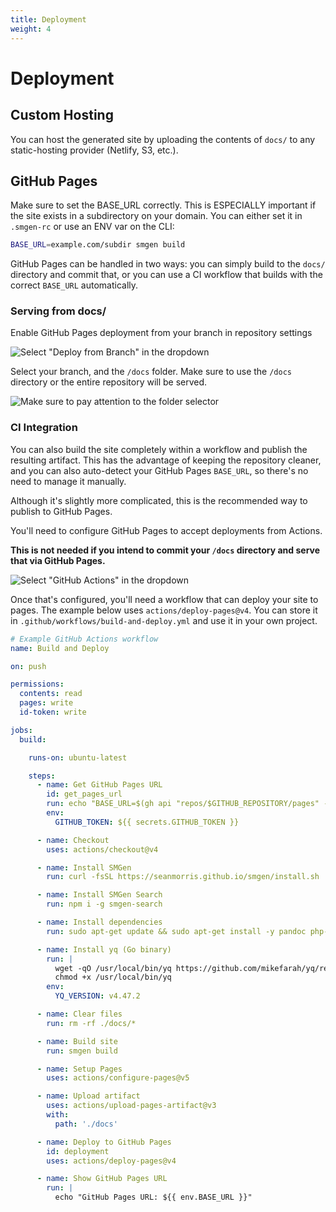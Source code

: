 ```yaml
---
title: Deployment
weight: 4
---
```


# Deployment

## Custom Hosting

You can host the generated site by uploading the contents of `docs/` to any static-hosting provider (Netlify, S3, etc.).

## GitHub Pages

Make sure to set the BASE_URL correctly. This is ESPECIALLY important if the site exists in a subdirectory on your domain. You can either set it in `.smgen-rc` or use an ENV var on the CLI:

```bash
BASE_URL=example.com/subdir smgen build
```

GitHub Pages can be handled in two ways: you can simply build to the `docs/` directory and commit that, or you can use a CI workflow that builds with the correct `BASE_URL` automatically.

### Serving from docs/

Enable GitHub Pages deployment from your branch in repository settings

![Select "Deploy from Branch" in the dropdown](/github-pages-branch.png)

Select your branch, and the `/docs` folder. Make sure to use the `/docs` directory or the entire repository will be served.

![Make sure to pay attention to the folder selector](/github-pages-select-branch.png)

### CI Integration

You can also build the site completely within a workflow and publish the resulting artifact. This has the advantage of keeping the repository cleaner, and you can also auto-detect your GitHub Pages `BASE_URL`, so there's no need to manage it manually.

Although it's slightly more complicated, this is the recommended way to publish to GitHub Pages.

You'll need to configure GitHub Pages to accept deployments from Actions.

**This is not needed if you intend to commit your `/docs` directory and serve that via GitHub Pages.**

![Select "GitHub Actions" in the dropdown](/github-pages-actions.png)

Once that's configured, you'll need a workflow that can deploy your site to pages. The example below uses `actions/deploy-pages@v4`. You can store it in `.github/workflows/build-and-deploy.yml` and  use it in your own project.

```yaml
# Example GitHub Actions workflow
name: Build and Deploy

on: push

permissions:
  contents: read
  pages: write
  id-token: write

jobs:
  build:

    runs-on: ubuntu-latest

    steps:
      - name: Get GitHub Pages URL
        id: get_pages_url
        run: echo "BASE_URL=$(gh api "repos/$GITHUB_REPOSITORY/pages" --jq '.html_url | rtrimstr("/")')" >> $GITHUB_ENV
        env:
          GITHUB_TOKEN: ${{ secrets.GITHUB_TOKEN }}

      - name: Checkout
        uses: actions/checkout@v4

      - name: Install SMGen
        run: curl -fsSL https://seanmorris.github.io/smgen/install.sh | sudo bash

      - name: Install SMGen Search
        run: npm i -g smgen-search

      - name: Install dependencies
        run: sudo apt-get update && sudo apt-get install -y pandoc php-cli uuid

      - name: Install yq (Go binary)
        run: |
          wget -qO /usr/local/bin/yq https://github.com/mikefarah/yq/releases/download/${{ env.YQ_VERSION }}/yq_linux_amd64
          chmod +x /usr/local/bin/yq
        env:
          YQ_VERSION: v4.47.2

      - name: Clear files
        run: rm -rf ./docs/*

      - name: Build site
        run: smgen build

      - name: Setup Pages
        uses: actions/configure-pages@v5

      - name: Upload artifact
        uses: actions/upload-pages-artifact@v3
        with:
          path: './docs'

      - name: Deploy to GitHub Pages
        id: deployment
        uses: actions/deploy-pages@v4

      - name: Show GitHub Pages URL
        run: |
          echo "GitHub Pages URL: ${{ env.BASE_URL }}"
```
